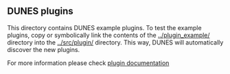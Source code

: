 ## DUNES plugins

This directory contains DUNES example plugins. To test the example plugins, copy or symbolically link the contents of the [../plugin_example/](../plugin_example) directory into the [../src/plugin/](../src/plugin/) directory. This way, DUNES will automatically discover the new plugins.

For more information please check [plugin documentation](../docs/PLUGIN.md)